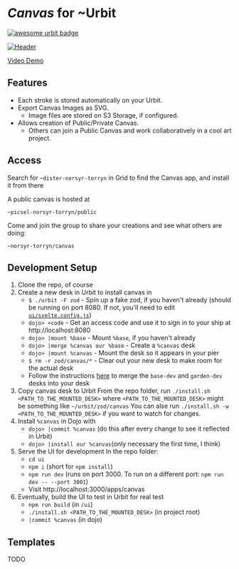 # *Canvas* for \~Urbit

[![awesome urbit badge](https://img.shields.io/badge/~-awesome%20urbit-lightgrey)](https://github.com/urbit/awesome-urbit)

[![Header](/images/canvas.png)](https://www.youtube.com/watch?v=S6DySv730Hw)

[Video Demo](https://yosoyubik.fra1.digitaloceanspaces.com/norsyr-torryn/2021.7.06..15.37.33-Jul-06-2021%2017-36-28.mp4)

## Features

- Each stroke is stored automatically on your Urbit.
- Export Canvas Images as SVG.
  - Image files are stored on S3 Storage, if configured.
- Allows creation of Public/Private Canvas.
  - Others can join a Public Canvas and work collaboratively in a cool art project.

## Access

Search for `~dister-norsyr-torryn` in Grid to find the Canvas app, and install it from there

A public canvas is hosted at

```hoon
~picsel-norsyr-torryn/public
```

Come and join the group to share your creations and see what others are doing:
```hoon
~norsyr-torryn/canvas
```

## Development Setup

1. Clone the repo, of course
2. Create a new desk in Urbit to install canvas in
    - `$ ./urbit -F zod` - Spin up a fake zod, if you haven't already (should be running on port 8080. If not, you'll need to edit [`ui/svelte.config.js`](ui/svelte.config.js))
    - `dojo> +code` - Get an access code and use it to sign in to your ship at http://localhost:8080
    - `dojo> |mount %base` - Mount `%base`, if you haven't already
    - `dojo> |merge %canvas our %base` - Create a `%canvas` desk
    - `dojo> |mount %canvas` - Mount the desk so it appears in your pier
    - `$ rm -r zod/canvas/*` - Clear out your new desk to make room for the actual desk
    - Follow the instructions [here](https://urbit.org/docs/userspace/dist/guide#create-desk) to merge the `base-dev` and `garden-dev` desks into your desk
3. Copy canvas desk to Urbit
    From the repo folder, run `./install.sh <PATH_TO_THE_MOUNTED_DESK>` where `<PATH_TO_THE_MOUNTED_DESK>` might be something like `~/urbit/zod/canvas`
    You can alse run `./install.sh -w <PATH_TO_THE_MOUNTED_DESK>` if you want to watch for changes.
4. Install `%canvas` in Dojo with
    - `dojo> |commit %canvas` (do this after every change to see it reflected in Urbit)
    - `dojo> |install our %canvas`(only necessary the first time, I think)
5. Serve the UI for development
    In the repo folder:
    - `cd ui`
    - `npm i` (short for `npm install`)
    - `npm run dev` (runs on port 3000. To run on a different port: `npm run dev -- --port 3001`)
    - Visit http://localhost:3000/apps/canvas
6. Eventually, build the UI to test in Urbit for real test
    - `npm run build` (in `/ui`)
    - `./install.sh <PATH_TO_THE_MOUNTED_DESK>` (in project root)
    - `|commit %canvas` (in dojo)
## Templates

TODO
